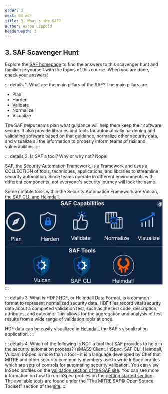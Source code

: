 ```yaml
---
order: 3
next: 04.md
title: 3. What's the SAF?
author: Aaron Lippold
headerDepth: 3
---
```


## 3. SAF Scavenger Hunt
Explore the [SAF homepage](https://saf.mitre.org/) to find the answers to this scavenger hunt and familiarize yourself with the topics of this course. When you are done, check your answers!

::: details 1. What are the main pillars of the SAF?
The main pillars are 
- Plan
- Harden
- Validate
- Normailze
- Visualize

The SAF helps teams plan what guidance will help them keep their software secure. It also provide libraries and tools for automatically hardening and validating software based on that guidance, normalize other security data, and visualize all the information to properly inform teams of risk and vulnerabilities. 
:::

::: details 2. Is SAF a tool? Why or why not?
Nope! 

SAF, the Security Automation Framework, is a Framework and uses a COLLECTION of tools, techniques, applications, and libraries to streamline security automation. Since teams operate in different environments with different components, not everyone's security journey will look the same.


Some notable tools within the Security Automation Framework are Vulcan, the SAF CLI, and Heimdall.
![Alt text](../../assets/img/SAF_Capabilities_SAF_Tools.png)
:::

::: details 3. What is HDF?
[HDF](https://saf.mitre.org/#/normalize), or Heimdall Data Format, is a common format to represent normalized security data. HDF files record vital security data about a completed validation test, such as the test code, description, attributes, and outcome. This allows for the aggregation and analysis of test results from a wide range of validation tools at once.

HDF data can be easily visualized in [Heimdall](https://heimdall-lite.mitre.org/), the SAF's visualization application.
:::

::: details 4. Which of the following is NOT a tool that SAF provides to help in the security automation process? (eMASS Client, InSpec, SAF CLI, Heimdall, Vulcan)
InSpec is more than a tool - it is a language developed by Chef that MITRE and other security community members use to write InSpec profiles which are sets of controls for automating security validation. You can view InSpec profiles on the [validation section of the SAF site](https://saf.mitre.org/#/validate). You can see more information on how to run InSpec profiles on the [getting started section](https://saf.mitre.org/#/getstarted). The available tools are found under the "The MITRE SAF© Open Source Toolset" section of the [site](https://saf.mitre.org/).
:::

<!-- ### 2.1. Identifying your stack and checking for a profile using the saf site

![Alt text](../../assets/img/SAF_Validate.png)

### 2.2. Reviewing README for a profile and understanding how to use them

![Alt text](../../assets/img/Github_nginx.png)

### 2.3. Understand the most appropriate way of running InSpec

![Alt text](../../assets/img/runner.png)

### 2.4. Learning how to run InSpec

![Alt text](../../assets/img/InSpec_Multiple_Controls.png)

### 2.5. Tooling and Reporting

![Alt text](../../assets/img/Heimdall_Results.png) -->
